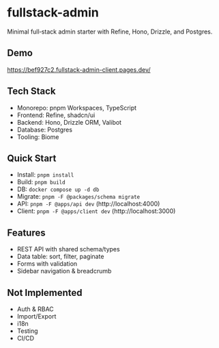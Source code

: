 # fullstack-admin

Minimal full‑stack admin starter with Refine, Hono, Drizzle, and Postgres.

## Demo

https://bef927c2.fullstack-admin-client.pages.dev/

## Tech Stack

- Monorepo: pnpm Workspaces, TypeScript
- Frontend: Refine, shadcn/ui
- Backend: Hono, Drizzle ORM, Valibot
- Database: Postgres
- Tooling: Biome

## Quick Start

- Install: `pnpm install`
- Build: `pnpm build`
- DB: `docker compose up -d db`
- Migrate: `pnpm -F @packages/schema migrate`
- API: `pnpm -F @apps/api dev` (http://localhost:4000)
- Client: `pnpm -F @apps/client dev` (http://localhost:3000)

## Features

- REST API with shared schema/types
- Data table: sort, filter, paginate
- Forms with validation
- Sidebar navigation & breadcrumb

## Not Implemented

- Auth & RBAC
- Import/Export
- i18n
- Testing
- CI/CD
